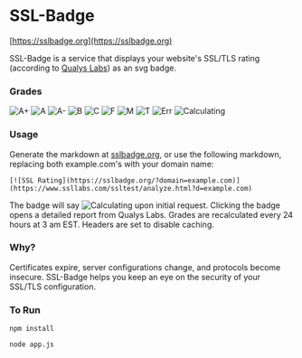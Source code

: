 SSL-Badge
=========

[https://sslbadge.org](https://sslbadge.org)


SSL-Badge is a service that displays your website's SSL/TLS rating (according to [Qualys Labs](https://www.ssllabs.com/ssltest/)) as an svg badge.


### Grades

![A+](http://img.shields.io/badge/SSL-A%2B-brightgreen.svg)
![A](http://img.shields.io/badge/SSL-A-brightgreen.svg)
![A-](http://img.shields.io/badge/SSL-A---brightgreen.svg)
![B](http://img.shields.io/badge/SSL-B-orange.svg)
![C](http://img.shields.io/badge/SSL-C-red.svg)
![F](http://img.shields.io/badge/SSL-F-red.svg)
![M](http://img.shields.io/badge/SSL-M-red.svg)
![T](http://img.shields.io/badge/SSL-T-red.svg)
![Err](http://img.shields.io/badge/SSL-Err-lightgrey.svg)
![Calculating](http://img.shields.io/badge/SSL-Calculating-lightgrey.svg)

### Usage

Generate the markdown at [sslbadge.org](https://sslbadge.org), or use the following markdown, replacing both example.com's with your domain name:

`[![SSL Rating](https://sslbadge.org/?domain=example.com)](https://www.ssllabs.com/ssltest/analyze.html?d=example.com)`


The badge will say ![Calculating](http://img.shields.io/badge/SSL-Calculating-lightgrey.svg) upon initial request.  Clicking the badge opens a detailed report from Qualys Labs.  Grades are recalculated every 24 hours at 3 am EST.  Headers are set to disable caching.


### Why?

Certificates expire, server configurations change, and protocols become insecure. SSL-Badge helps you keep an eye on the security of your SSL/TLS configuration.

### To Run

```npm install```

```node app.js```
